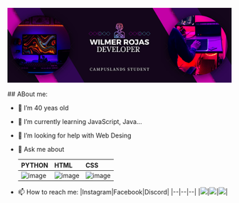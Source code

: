  <p align=center> 
  <img src="img/Wilmer%20Rojas.png" </img>
 </p>
## ABout me:

- 🔭 I’m 40 yeas old
- 🌱 I’m currently learning JavaScript, Java...
- 🤔 I’m looking for help with Web Desing
  
- 💬 Ask me about

  
  |PYTHON|HTML|CSS|
  |--|--|--|
  |![image](https://github.com/user-attachments/assets/88d87f4e-8ee6-4119-ba36-148262c2c235)|![image](https://github.com/user-attachments/assets/e05ef67b-0866-4043-b2c8-93255915ddee)|![image](https://github.com/user-attachments/assets/fc2f7934-9a32-4fad-a55b-65bb8df3666c)|
  
- 📫 How to reach me:
  |Instagram|Facebook|Discord|
  |--|--|--|
  |<a href="https://instagram.com/wilmer752" target="blank"><img src=https://github.com/user-attachments/assets/2d72ffad-97be-48d2-a767-72f56caf3bae /></a>|<a href="https://facebook.com/wilmer752" target="blank"><img src=https://github.com/user-attachments/assets/b1ecb813-a6c6-462f-8974-589640a3d428/></a>|<a href="https://discord.gg/wilmer752#6116" target="blank"><img src=https://github.com/user-attachments/assets/e053f047-df85-42da-9fd8-b86fe7a359d7/></a>|




<!--

- 😄 Pronouns: ...
- ⚡ Fun fact: ... >




> [!NOTE]
> Esto es una nota

> [!WARNING]
> Esto es una Alerta

> [!TIP]
> Esto es un Tip

> [!CAUTION]
> Precaucion 
 -->
 
